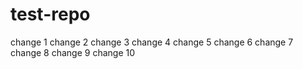 # test-repo

change 1
change 2
change 3
change 4
change 5
change 6
change 7
change 8
change 9
change 10